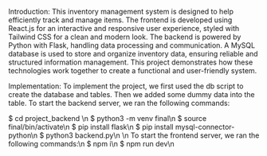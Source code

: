 Introduction:
This inventory management system is designed to help efficiently track and manage items. The frontend is developed using React.js for an interactive and responsive user experience, styled with Tailwind CSS for a clean and modern look. The backend is powered by Python with Flask, handling data processing and communication. A MySQL database is used to store and organize inventory data, ensuring reliable and structured information management. This project demonstrates how these technologies work together to create a functional and user-friendly system.

Implementation:
To implement the project, we first used the db script to create the database and tables. Then we added some dummy data into the table. To start the backend server, we ran the following commands:

$ cd project_backend \n
$ python3 -m venv final\n
$ source final/bin/activate\n
$ pip install flask\n
$ pip install mysql-connector-python\n
$ python3 backend.py\n
\n
To start the frontend server, we ran the following commands:\n
$ npm i\n
$ npm run dev\n
